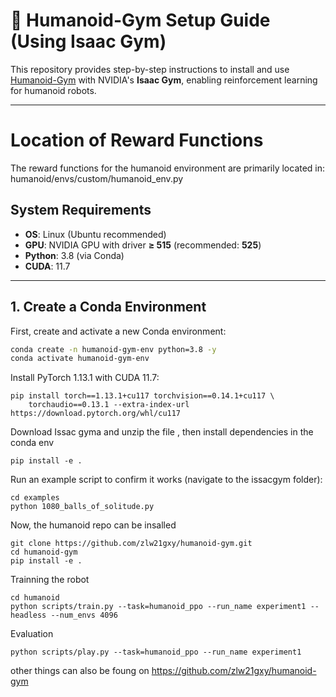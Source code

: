 # 🤖 Humanoid-Gym Setup Guide (Using Isaac Gym)

This repository provides step-by-step instructions to install and use [Humanoid-Gym](https://github.com/zlw21gxy/humanoid-gym) with NVIDIA's **Isaac Gym**, enabling reinforcement learning for humanoid robots.

---
# Location of Reward Functions

The reward functions for the humanoid environment are primarily located in:
humanoid/envs/custom/humanoid_env.py

##  **System Requirements**
- **OS**: Linux (Ubuntu recommended)
- **GPU**: NVIDIA GPU with driver **≥ 515** (recommended: **525**)
- **Python**: 3.8 (via Conda)
- **CUDA**: 11.7

---

## **1. Create a Conda Environment**
First, create and activate a new Conda environment:

```bash
conda create -n humanoid-gym-env python=3.8 -y
conda activate humanoid-gym-env
```

Install PyTorch 1.13.1 with CUDA 11.7:

```
pip install torch==1.13.1+cu117 torchvision==0.14.1+cu117 \
    torchaudio==0.13.1 --extra-index-url https://download.pytorch.org/whl/cu117

```
Download Issac gyma and unzip the file , then install dependencies in the conda env

```
pip install -e .
```

Run an example script to confirm it works (navigate to the issacgym folder):
```
cd examples
python 1080_balls_of_solitude.py
```

Now, the humanoid repo can be insalled
```
git clone https://github.com/zlw21gxy/humanoid-gym.git
cd humanoid-gym
pip install -e .
```

Trainning the robot
```
cd humanoid
python scripts/train.py --task=humanoid_ppo --run_name experiment1 --headless --num_envs 4096

```

Evaluation
```
python scripts/play.py --task=humanoid_ppo --run_name experiment1
```

other things can also be foung on https://github.com/zlw21gxy/humanoid-gym


